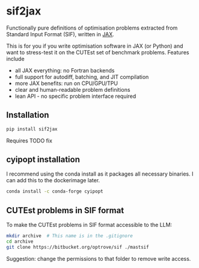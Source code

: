 # sif2jax
Functionally pure definitions of optimisation problems extracted from Standard Input Format (SIF), written in [JAX](https://github.com/jax-ml/jax).

This is for you if you write optimisation software in JAX (or Python) and want to stress-test it on the CUTEst set of benchmark problems. Features include 

- all JAX everything: no Fortran backends
- full support for autodiff, batching, and JIT compilation
- more JAX benefits: run on CPU/GPU/TPU
- clear and human-readable problem definitions
- lean API - no specific problem interface required

## Installation

```bash
pip install sif2jax
```
Requires TODO fix

## cyipopt installation

I recommend using the conda install as it packages all necessary binaries. I can add this to the dockerimage later.

```bash
conda install -c conda-forge cyipopt
```

## CUTEst problems in SIF format

To make the CUTEst problems in SIF format accessible to the LLM:

```bash
mkdir archive  # This name is in the .gitignore
cd archive
git clone https://bitbucket.org/optrove/sif ./mastsif
```
Suggestion: change the permissions to that folder to remove write access.


